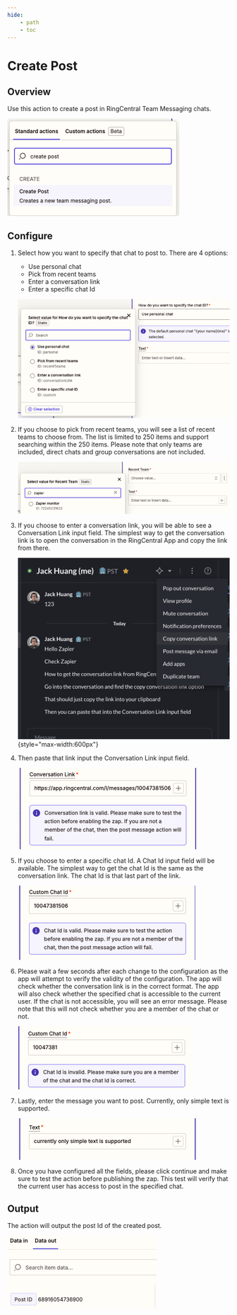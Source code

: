 ```yaml
---
hide:
    - path
    - toc
---
```


# Create Post

## Overview

Use this action to create a post in RingCentral Team Messaging chats.

![create post](./img/create-post.png)

## Configure

1. Select how you want to specify that chat to post to. There are 4 options:
    - Use personal chat
    - Pick from recent teams
    - Enter a conversation link
    - Enter a specific chat Id
  
    ![how to specify chat](./img/create-post-input-chat.png)

2. If you choose to pick from recent teams, you will see a list of recent teams to choose from. The list is limited to 250 items and support searching within the 250 items. Please note that only teams are included, direct chats and group conversations are not included.

    ![recent teams](./img/create-post-input-recent-teams.png)

3. If you choose to enter a conversation link, you will be able to see a Conversation Link input field. The simplest way to get the conversation link is to open the conversation in the RingCentral App and copy the link from there.

    ![conversation link](./img/create-post-input-conversation-link.png){style="max-width:600px"}

4. Then paste that link input the Conversation Link input field.

    ![paste link](./img/create-post-input-paste-link.png)

5. If you choose to enter a specific chat Id. A Chat Id input field will be available. The simplest way to get the chat Id is the same as the conversation link. The chat Id is that last part of the link.

    ![chat id](./img/create-post-input-chat-id.png)

6. Please wait a few seconds after each change to the configuration as the app will attempt to verify the validity of the configuration. The app will check whether the conversation link is in the correct format. The app will also check whether the specified chat is accessible to the current user. If the chat is not accessible, you will see an error message. Please note that this will not check whether you are a member of the chat or not.

    ![id invalid](./img/create-post-input-id-invalid.png)

7. Lastly, enter the message you want to post. Currently, only simple text is supported.

    ![message](./img/create-post-input-only-text.png)

8. Once you have configured all the fields, please click continue and make sure to test the action before publishing the zap. This test will verify that the current user has access to post in the specified chat.

## Output

The action will output the post Id of the created post.

![output](./img/create-post-output.png)
